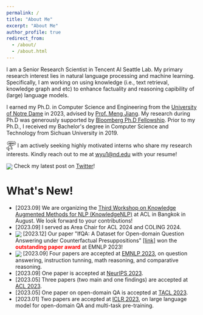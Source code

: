 ```yaml
---
permalink: /
title: "About Me"
excerpt: "About Me"
author_profile: true
redirect_from:
  - /about/
  - /about.html
---
```


I am a Senior Research Scientist in Tencent AI Seattle Lab. My primary research interest lies in natural language processing and machine learning. Specifically, I am working on using knowledge (i.e., text retrieval, knowledge graph and etc) to enhance factuality and reasoning capibility of (large) language models.

I earned my Ph.D. in Computer Science and Engineering from the [University of Notre Dame](https://www.nd.edu/) in 2023, advised by [Prof. Meng Jiang](http://www.meng-jiang.com/). My research during Ph.D was generously supported by [Bloomberg Ph.D Fellowship](https://www.bloomberg.com/company/values/tech-at-bloomberg/data-science/academic-engagement-programs/data-science-ph-d-fellowship/). Prior to my Ph.D., I received my Bachelor's degree in Computer Science and Technology from Sichuan University in 2019.

<img src="../images/hiring.png" width="25" align=center> I am actively seeking highly motivated interns who share my research interests. Kindly reach out to me at wyu1@nd.edu with your resume!

<img src="../images/twitter.png" width="25" align=center> Check my latest post on [Twitter](https://twitter.com/wyu_nd)!


What's New!
======


* \[2023.09\] We are organizing the [Third Workshop on Knowledge Augmented Methods for NLP (KnowledgeNLP)](https://knowledge-nlp.github.io/acl2024/) at ACL in Bangkok in August. We look forward to your contributions!
* \[2023.09\] I served as Area Chair for ACL 2024 and COLING 2024.
* <img src="../images/trophy.png" width="25" align=center> \[2023.12\] Our paper "IfQA: A Dataset for Open-domain Question Answering under Counterfactual Presuppositions" [\[link\]](https://aclanthology.org/2023.emnlp-main.515/) won the <span style="color:red">**outstanding paper award**</span> at EMNLP 2023!
* <img src="../images/new.png" width="25" align=center> \[2023.09\] Four papers are accepted at [EMNLP 2023](https://2023.emnlp.org/), on question answering, instruction tunning, math reasoning, and comparative reasoning. 
* \[2023.09\] One paper is accepted at [NeurIPS 2023](https://nips.cc/).
* \[2023.05\] Three papers (two main and one findings) are accepted at [ACL 2023](https://2023.acl.org/).
* \[2023.05\] One paper on open-domain QA is accepted at [TACL 2023](https://transacl.org/index.php/tacl).
* \[2023.01\] Two papers are accepted at [ICLR 2023](https://iclr.cc/), on large language model for open-domain QA and multi-task pre-training.
<!-- * \[2023.01\] One survey paper is accepted at [EACL 2023](https://2023.eacl.org/) on multi-task learning in NLP. -->
<!-- * <img src="../images/trophy.png" width="25" align=center> \[2022.11\] Our paper "Empowering Language Models with Knowledge Graph Reasoning for Question Answering" [\[link\]](https://arxiv.org/abs/2211.08380) won the <span style="color:red">**best paper award**</span> at [SoCal NLP Symposium 2022](https://socalnlp.github.io/symp22/index.html#award)! The paper is also accepted to EMNLP 2022! -->
<!-- * \[2022.11\] Tutorial on **Knowledge-augmented Methods for Natural Language Processing** is accepted by [WSDM 2023](https://www.wsdm-conference.org/2023/) in Singapore! -->
<!-- * \[2022.10\] Five papers are accepted by [EMNLP 2022](https://2022.emnlp.org/), on question answering, commonsense reasoning and multi-task learning! -->
<!-- * \[2022.10\] Two pre-print papers are on arXiv. (1) Generate rather than Retrieve: Large Language Models are Strong Context Generators \[[paper](https://arxiv.org/abs/2209.10063)\]; (2) Multi-task Self-supervised Graph Neural Networks Enable Stronger Task Generalization \[[paper](https://arxiv.org/abs/2210.02016)\]. -->
<!-- * \[2022.09\] [KnowledgeNLP-AAAI](https://knowledge-nlp.github.io/aaai2023) Workshop at AAAI 2023 is calling for papers: Knowledge Augmented Methods for NLP! ~~Deadline: November 4, 2022~~. -->
<!-- * \[2022.09\] I joined [Allen Institute for AI (AI2)](https://allenai.org/) as a research intern! -->
<!-- * \[2022.06\] I am thrilled to receive NAACL 2022 student travel award! Thank you NAACL! -->
<!-- * \[2021.05\] I am thrilled to receive [Bloomberg Ph.D. Fellowship](https://www.bloomberg.com/company/values/tech-at-bloomberg/data-science/academic-engagement-programs/data-science-ph-d-fellowship/)! Thanks Bloomberg! -->
<!-- * \[2022.05\] We have presented a tutorial on **Knowledge-augmented Methods for Natural Language Processing** at [ACL 2022](https://www.2022.aclweb.org/). There were more than 200 participants. The tutorial materials are all available online. \[[Materials](https://github.com/zcgzcgzcg1/ACL2022_KnowledgeNLP_Tutorial)\]. Thanks very much to all collaborators! -->
<!-- * \[2022.04\] One paper is accepted at [ICML 2022](https://icml.cc/Conferences/2022/CallForPapers). Congratulations to [Tong Zhao](https://tzhao.io/)!  -->
<!-- * \[2022.04\] I will join [Microsoft Research](https://www.microsoft.com/en-us/research/) as a Research Intern in summer 2022, and [Allen Institute for AI (AI2)](https://allenai.org/) as a Research Intern in fall 2022. -->
<!-- * \[2022.02\] Three papers were accepted by [ACL 2022](https://www.2022.aclweb.org/)! -->
<!-- and its findings on knowledge-augmented methods for language model pre-training, open-domain question answering, and commonsense reasoning. Congratulations to all of my coauthors! -->
<!-- * \[2022.01\] We released a survey on the topic of **Knowledge-enhanced text generation**. It was accepted to ACM Computing Surveys (IF: 10.28). Here is the [paper](https://arxiv.org/abs/2010.04389) and [reading list](https://github.com/wyu97/KENLG-Reading) with code and data collections (**300+** stars on Github). -->
<!-- * \[2021.12\] Our tutorial entitled **Knowledge-Augmented Methods for Natural Language Processing** is accepted to [ACL 2022](https://www.2022.aclweb.org/). Tutors include Dr. Chenguang Zhu, Dr. Yichong Xu from Microsoft Research, and Prof. Xiang Ren, Yuchen Lin from USC. See you in Dublin! -->
<!-- * \[2021.11\] We have presented a tutorial on **Knowledge-enriched Natural Language Generation** at [EMNLP 2021](https://2021.emnlp.org/). There were more than 95 online and 25 in-person participants. The tutorial materials are all available online. \[[Abstract](https://aclanthology.org/2021.emnlp-tutorials.3/)\] \[[Video](https://underline.io/events/192/sessions?eventSessionId=7843)\] \[[Website](https://kenlg-tutorial.github.io/)\] \[[Survey](https://arxiv.org/abs/2010.04389)\] \[[GitRepo](https://github.com/wyu97/KENLG-Reading)\]. Thanks very much to my collaborators (Prof. Heng Ji from UIUC, Prof. Zhiting Hu from UCSD, Dr. Nazneen Rajani from Saleforce research)! -->
<!-- * \[2021.10\] Two pre-print papers were on arXiv. (1) Dict-BERT: Enhancing Language Model Pre-training with Dictionary \[[paper](https://arxiv.org/abs/2110.06490)\]; (2) KG-FiD: Infusing Knowledge Graph in Fusion-in-Decoder for Open-Domain Question Answering \[[paper](https://arxiv.org/abs/2110.04330)\]. -->
<!-- * \[2021.08\] Two first-author papers were accepted by [EMNLP 2021](https://2021.emnlp.org) on text generation. -->
<!-- * \[2021.08\] One paper was accepted by [CIKM 2021](https://www.cikm2021.org/) on anomaly detection. -->
<!-- * \[2021.05\] One paper was accepted by [KDD 2021](https://www.kdd.org/kdd2021/) on taxonomy completion. -->
<!-- * via concept generation. Congratulations to [Qingkai](https://qingkaizeng.github.io/)! -->
<!-- * \[2021.03\] One first-author paper was accepted by [NAACL 2021](https://2021.naacl.org/) on question answering with transfer learning. Check our [paper](https://arxiv.org/abs/2010.09780) and [code](https://github.com/wyu97/TransTD) here. -->
<!-- * \[2021.01\] One paper was accepted by [WWW 2021](https://www2021.thewebconf.org/) on few-shot graph learning.  -->
<!-- * Congratulations to [Zhichun](https://scholar.google.com/citations?user=BOFfWR0AAAAJ&hl=en&oi=sra)! -->
<!-- * \[2020.12\] I will join [Microsoft Research](https://www.microsoft.com/en-us/research/) as a Research Intern in summer 2021.  -->
<!-- * \[2020.12\] Our tutorial entitled **Knowledge-enriched natural language generation** is accepted to [EMNLP 2021](https://2021.emnlp.org/). See you in Dominican Republic in November 2021! -->
<!-- * \[2020.09\] Two papers were accepted to [EMNLP 2020](https://2020.emnlp.org/). -->
<!-- * \[2020.05\] I passed Ph.D qualification exam with avg.GPA 3.96/4.0 in all major courses. -->
<!-- * \[2020.04\] One paper was accepted by [ACL 2020](https://acl2020.org/) on question answer retrieval. -->
<!-- * \[December 2019\] One paper was accepted by [RCQA 2020 Workshop](https://rcqa-ws.github.io/) in [AAAI 2020](https://aaai.org/Conferences/AAAI-20/). -->
<!-- * \[January 2019\] One paper was accepted by [WWW 2019](https://www2019.thewebconf.org/). Thanks to all my co-authors. -->
<!-- * Our video ["Where we belong to"](https://www.youtube.com/watch?v=KRKoCkO3LDs) will be taken as the institutional spot for the 2018-2019 academic year for the [University of Notre Dame](https://www.nd.edu/). (Viewed 20,000+ times on Youtube) -->

<!-- 
======
\[[Full List](/publications)\] \[[Google Scholar](https://scholar.google.com/citations?user=fBu11ZoAAAAJ&hl=en&oi=ao)\]

* <img src="../images/new.png" width="25" align=center> A Survey of Knowledge-Enhanced Text Generation <br>
  **<u>W. Yu</u>**, C. Zhu, Z. Li, Z. Hu, Q. Wang, H. Ji, M. Jiang <br>
  arXiv:2010.04389 \[[pdf](https://arxiv.org/abs/2010.04389)\] \[[reading list](https://github.com/wyu97/KENLG-Reading/blob/master/README.md)\]

* Sentence-Permuted Paragraph Generation <br>
  **<u>W. Yu</u>**, C. Zhu, T. Zhao, Z. Guo, M. Jiang <br>
  EMNLP 2021 (long) \[[pdf](/papers/P1_Permgen_2021-1.pdf)\] \[[code](https://github.com/wyu97/permgen)\] -->

<!-- Recent Talks
======
* HIT, Improving language diversity in paragraph generation, Nov. 2021
* Google Research, Knoweldge-enriched natural language generation, Nov. 2021
* EMNLP Tutorial, Knoweldge-enriched natural language generation, Nov. 2021
* Microsoft Research, Improving language model pre-training with dictionary, Sept. 2021
* Notre Dame, Improving language model pre-training with dictionary, Sept. 2021
 -->

<!-- Contact
======
* Email: wyu1 \[at\] nd \[dot\] edu
* Office: 355 Fitzpatrick Hall of Engineering
* Location: University of Notre Dame, Notre Dame, IN 46565 -->